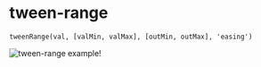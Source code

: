 # tween-range

`tweenRange(val, [valMin, valMax], [outMin, outMax], 'easing')`

![tween-range example!](https://github.com/mystrdat/tween-range/raw/master/examples/example.gif)
